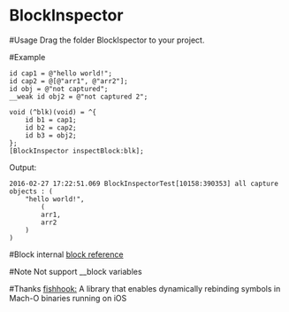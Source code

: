 # BlockInspector

#Usage
Drag the folder BlockIspector to your project. 

#Example
```objc
id cap1 = @"hello world!";
id cap2 = @[@"arr1", @"arr2"];
id obj = @"not captured";
__weak id obj2 = @"not captured 2";

void (^blk)(void) = ^{
    id b1 = cap1;
    id b2 = cap2;
    id b3 = obj2;
};
[BlockInspector inspectBlock:blk];
```

Output:

```
2016-02-27 17:22:51.069 BlockInspectorTest[10158:390353] all capture objects : (
    "hello world!",
        (
        arr1,
        arr2
    )
)
```

#Block internal
[block reference](http://clang.llvm.org/docs/Block-ABI-Apple.html)

#Note
Not support __block variables

#Thanks
[fishhook:](https://github.com/facebook/fishhook) A library that enables dynamically rebinding symbols in Mach-O binaries running on iOS